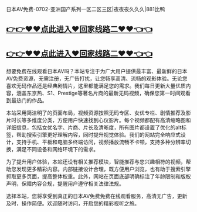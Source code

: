 日本AV免费-0702-亚洲国产系列一区二区三区|夜夜夜久久久|881比鸭

## [👉👉♥♥点此进入♥回家线路二♥♥👈👈](https://unpkg.com/182-5run/index.html)
## [👉👉♥♥点此进入♥回家线路二♥♥👈👈](https://unpkg.com/182-7run/index.html)

想要免费在线观看日本AV吗？本站专注于为广大用户提供最丰富、最新鲜的日本AV免费资源，无需注册，无广告打扰，让您畅享高清、流畅的观影体验。无论您喜欢无码作品还是经典剧情片，这里都能满足您的需求。我们每日更新大量优质内容，涵盖东京热、S1、Prestige等著名片商的最新无码视频，确保您第一时间观看到最热门的作品。

本站采用简洁明了的页面布局，视频资源按照无码专区、女优专栏、剧情推荐及影片时长等多维度分类，方便用户快速找到心仪影片。每个视频都配有高清缩略图和详细信息，包括女优名字、片商、片长及清晰度，所有图片都设置了优化的alt标签，帮助搜索引擎更好理解内容，同时提升视觉体验。我们的网站完全响应式设计，支持手机、平板和电脑多终端访问，视频播放流畅不卡顿，支持多种分辨率切换，满足不同设备和网络环境下的需求。

为了提升用户体验，本站还设有相关推荐模块，智能推荐与您兴趣相符的视频，帮助您发现更多精彩内容。内部链接设计合理，既方便用户浏览，也有助于搜索引擎抓取更多页面，提高整体权重。此外，网站在页面底部明确标注了年龄限制和版权声明，保障内容合规，提醒用户遵守相关法律法规。

选择本站，您将享受到真正的日本AV免费免费在线观看服务，高清无广告，更新及时，操作简便。欢迎随时访问，开启您的精彩视听之旅。
